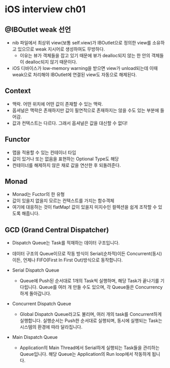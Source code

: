 # iOS interview ch01


## @IBOutlet weak 선언
- nib 파일에서 최상위 view(보통 self.view)가 IBOutlet으로 정의한 view를 소유하고 있으므로 weak 지시어로 생성하여도 무방하다.
	- 이유는 뷰가 객체들을 잡고 있기 때문에 뷰가 dealloc되지 않는 한 안의 객체들이 dealloc되지 않기 때문이다.
- iOS 디바이스가 low-memory warning을 받으면 view가 unload되는데 이때 weak으로 처리해야 IBOutlet에 연결된 view도 자동으로 해제된다.

## Context
- 맥락. 어떤 위치에 어떤 값이 존재할 수 있는 맥락.
- 옵셔널은 맥락은 존재하지만 값이 필연적으로 존재하지는 않을 수도 있는 부분에 들어감.
- 값과 컨텍스트는 다르다. 그래서 옵셔널은 값을 대신할 수 없다!

## Functor
- 맵을 적용할 수 있는 컨테이너 타입 
- 값이 있거나 또는 없음을 표현하는 Optional Type도 해당
- 컨테이너를 해제하지 않은 채로 값을 연산한 후 되돌려준다.

## Monad
- Monad는 Fuctor의 한 유형
- 값이 있을지 없을지 모르는 컨텍스트를 가지는 함수객체
- 여기에 대응하는 것이 flatMap! 값이 있을지 미지수인 컬렉션을 쉽게 조작할 수 있도록 해줍니다.

## GCD (Grand Central Dispatcher)
- Dispatch Queue는 Task를 적재하는 데이터 구조입니다.
- 데이터 구조의 Queue이므로 작동 방식이 Serial(순차적)이든 Concurrent(동시)이든, 언제나 FIFO(First In First Out)방식으로 동작합니다.

- Serial Dispatch Queue
    - Queue에 Push된 순서대로 1개의 Task씩 실행하며, 해당 Task가 끝나기를 기다립니다. Queue를 여러 개 만들 수도 있으며, 각 Queue들은 Concurrency하게 돌아갑니다.
- Concurrent Dispatch Queue
    - Global Dispatch Queue라고도 불리며, 여러 개의 task를 Concurrent하게 실행합니다. 실행순서는 Push한 순서대로 실행되며, 동시에 실행되는 Task는 시스템의 환경에 따라 달라집니다.
- Main Dispatch Queue
    - Application의 Main Thread에서 Serial하게 실행되는 Task들을 관리하는 Queue입니다. 해당 Queue는 Application의 Run loop에서 작동하게 됩니다.